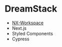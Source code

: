 # DreamStack

- [NX-Workspace](docs/nx.md)
- Next.js
- Styled Components
- Cypress
<!-- - Hasura
- Apollo
- Storybook
- Strapi -->
